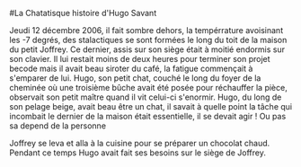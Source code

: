 #La Chatatisque histoire d'Hugo Savant

Jeudi 12 décembre 2006, il fait sombre dehors, la tempérrature avoisinant les -7 degrés, des stalactiques se sont formées le long du toit de la maison du petit Joffrey. Ce dernier, assis sur son siège était à moitié endormis sur son clavier. Il lui restait moins de deux heures pour terminer son projet becode mais il avait beau siroter du café, la fatigue commençait à s'emparer de lui. Hugo, son petit chat, couché le long du foyer de la cheminée où une troisième bûche avait été posée pour réchauffer la pièce, observait son petit maître quand il vit celui-ci s'enormir. Hugo, du long de son pelage beige, avait beau être un chat, il savait à quelle point la tâche qui incombait le dernier de la maison était essentielle, il se devait agir ! 
Ou pas sa depend de la personne 

Joffrey se leva et alla à la cuisine pour se préparer un chocolat chaud. Pendant ce temps Hugo avait fait ses besoins sur le siège de Joffrey.